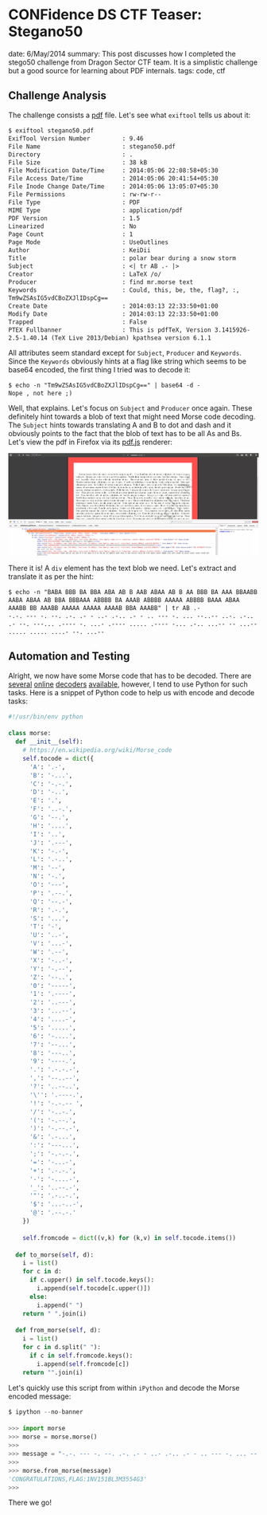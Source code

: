 CONFidence DS CTF Teaser: Stegano50
===================================
date: 6/May/2014
summary: This post discusses how I completed the stego50 challenge from Dragon Sector CTF team. It is a simplistic challenge but a good source for learning about PDF internals.
tags: code, ctf

## Challenge Analysis

The challenge consists a [pdf](/static/files/posts_confidence_ds_ctf_stego50/stegano50.pdf) file. Let's see what `exiftool` tells us about it:

```
$ exiftool stegano50.pdf
ExifTool Version Number         : 9.46
File Name                       : stegano50.pdf
Directory                       : .
File Size                       : 38 kB
File Modification Date/Time     : 2014:05:06 22:08:58+05:30
File Access Date/Time           : 2014:05:06 20:41:54+05:30
File Inode Change Date/Time     : 2014:05:06 13:05:07+05:30
File Permissions                : rw-rw-r--
File Type                       : PDF
MIME Type                       : application/pdf
PDF Version                     : 1.5
Linearized                      : No
Page Count                      : 1
Page Mode                       : UseOutlines
Author                          : KeiDii
Title                           : polar bear during a snow storm
Subject                         : <| tr AB .- |>
Creator                         : LaTeX /o/
Producer                        : find mr.morse text
Keywords                        : Could, this, be, the, flag?, :, Tm9wZSAsIG5vdCBoZXJlIDspCg==
Create Date                     : 2014:03:13 22:33:50+01:00
Modify Date                     : 2014:03:13 22:33:50+01:00
Trapped                         : False
PTEX Fullbanner                 : This is pdfTeX, Version 3.1415926-2.5-1.40.14 (TeX Live 2013/Debian) kpathsea version 6.1.1
```

All attributes seem standard except for `Subject`, `Producer` and `Keywords`. Since the `Keywords` obviously hints at a flag like string which seems to be base64 encoded, the first thing I tried was to decode it:

```
$ echo -n "Tm9wZSAsIG5vdCBoZXJlIDspCg==" | base64 -d - 
Nope , not here ;)
```

Well, that explains. Let's focus on `Subject` and `Producer` once again. These definitely hint towards a blob of text that might need Morse code decoding. The `Subject` hints towards translating A and B to dot and dash and it obviously points to the fact that the blob of text has to be all As and Bs. Let's view the pdf in Firefox via its [pdf.js](https://mozilla.github.io/pdf.js/) renderer:

![stego50_pdfjs.png](/static/files/posts_confidence_ds_ctf_stego50/stego50_pdfjs.png.webp)

There it is! A `div` element has the text blob we need. Let's extract and translate it as per the hint:

```
$ echo -n "BABA BBB BA BBA ABA AB B AAB ABAA AB B AA BBB BA AAA BBAABB AABA ABAA AB BBA BBBAAA ABBBB BA AAAB ABBBB AAAAA ABBBB BAAA ABAA AAABB BB AAABB AAAAA AAAAA AAAAB BBA AAABB" | tr AB .-
-.-. --- -. --. .-. .- - ..- .-.. .- - .. --- -. ... --..-- ..-. .-.. .- --. ---... .---- -. ...- .---- ..... .---- -... .-.. ...-- -- ...-- ..... ..... ....- --. ...--
```

## Automation and Testing

Alright, we now have some Morse code that has to be decoded. There are [several](http://mattfedder.com/cgi-bin/morse.pl) [online](http://morsecode.scphillips.com/translator.html) [decoders](http://www.onlineconversion.com/morse_code.htm) [available](http://www.unit-conversion.info/texttools/morse-code/), however, I tend to use Python for such tasks. Here is a snippet of Python code to help us with encode and decode tasks:

```python
#!/usr/bin/env python

class morse:
  def __init__(self):
    # https://en.wikipedia.org/wiki/Morse_code
    self.tocode = dict({
      'A': '.-',
      'B': '-...',
      'C': '-.-.',
      'D': '-..',
      'E': '.',
      'F': '..-.',
      'G': '--.',
      'H': '....',
      'I': '..',
      'J': '.---',
      'K': '-.-',
      'L': '.-..',
      'M': '--',
      'N': '-.',
      'O': '---',
      'P': '.--.',
      'Q': '--.-',
      'R': '.-.',
      'S': '...',
      'T': '-',
      'U': '..-',
      'V': '...-',
      'W': '.--',
      'X': '-..-',
      'Y': '-.--',
      'Z': '--..',
      '0': '-----',
      '1': '.----',
      '2': '..---',
      '3': '...--',
      '4': '....-',
      '5': '.....',
      '6': '-....',
      '7': '--...',
      '8': '---..',
      '9': '----.',
      '.': '.-.-.-',
      ',': '--..--',
      '?': '..--..',
      '\'': '.----.',
      '!': '-.-.-- ',
      '/': '-..-.',
      '(': '-.--.',
      ')': '-.--.-',
      '&': '.-...',
      ':': '---...',
      ';': '-.-.-.',
      '=': '-...-',
      '+': '.-.-.',
      '-': '-....-',
      '_': '..--.-',
      '"': '.-..-.',
      '$': '...-..-',
      '@': '.--.-.'
    })

    self.fromcode = dict((v,k) for (k,v) in self.tocode.items())

  def to_morse(self, d):
    i = list()
    for c in d:
      if c.upper() in self.tocode.keys():
        i.append(self.tocode[c.upper()])
      else:
        i.append(" ")
    return " ".join(i)

  def from_morse(self, d):
    i = list()
    for c in d.split(" "):
      if c in self.fromcode.keys():
        i.append(self.fromcode[c])
    return "".join(i)
```

Let's quickly use this script from within `iPython` and decode the Morse encoded message:

```python
$ ipython --no-banner

>>> import morse
>>> morse = morse.morse()
>>>
>>> message = "-.-. --- -. --. .-. .- - ..- .-.. .- - .. --- -. ... --..-- ..-. .-.. .- --. ---... .---- -. ...- .---- ..... .---- -... .-.. ...-- -- ...-- ..... ..... ....- --. ...--"
>>>
>>> morse.from_morse(message)
'CONGRATULATIONS,FLAG:1NV151BL3M3554G3'
>>>
```

There we go!
